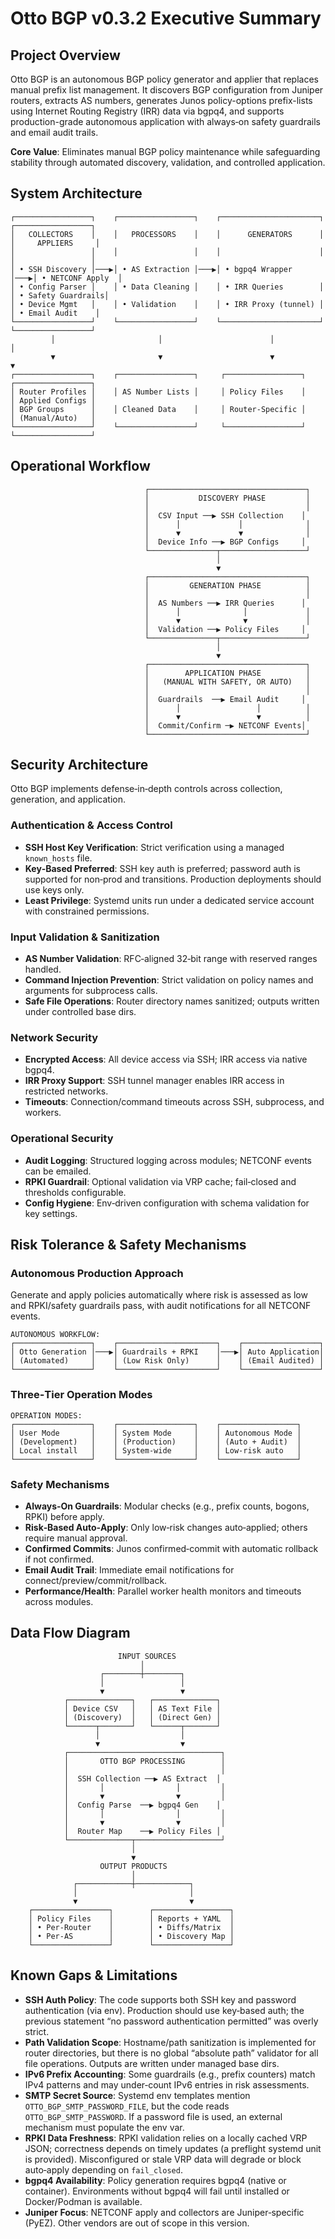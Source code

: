 # Otto BGP v0.3.2 Executive Summary

## Project Overview

Otto BGP is an autonomous BGP policy generator and applier that replaces manual prefix list management. It discovers BGP configuration from Juniper routers, extracts AS numbers, generates Junos policy-options prefix-lists using Internet Routing Registry (IRR) data via bgpq4, and supports production-grade autonomous application with always‑on safety guardrails and email audit trails.

**Core Value**: Eliminates manual BGP policy maintenance while safeguarding stability through automated discovery, validation, and controlled application.

## System Architecture

```
┌─────────────────┐    ┌─────────────────┐    ┌──────────────────────┐    ┌─────────────────┐
│   COLLECTORS    │    │   PROCESSORS    │    │      GENERATORS      │    │     APPLIERS     │
│                 │    │                 │    │                      │    │                 │
│ • SSH Discovery │───▶│ • AS Extraction │───▶│ • bgpq4 Wrapper      │───▶│ • NETCONF Apply  │
│ • Config Parser │    │ • Data Cleaning │    │ • IRR Queries        │    │ • Safety Guardrails│
│ • Device Mgmt   │    │ • Validation    │    │ • IRR Proxy (tunnel) │    │ • Email Audit    │
└─────────────────┘    └─────────────────┘    └──────────────────────┘    └─────────────────┘
         │                       │                        │                        │
         ▼                       ▼                        ▼                        ▼
┌─────────────────┐    ┌─────────────────┐     ┌─────────────────┐    ┌─────────────────┐
│ Router Profiles │    │ AS Number Lists │     │ Policy Files    │    │ Applied Configs │
│ BGP Groups      │    │ Cleaned Data    │     │ Router-Specific │    │ (Manual/Auto)   │
└─────────────────┘    └─────────────────┘     └─────────────────┘    └─────────────────┘
```

## Operational Workflow

```
                              ┌───────────────────────────────────┐
                              │           DISCOVERY PHASE         │
                              │                                   │
                              │  CSV Input ──▶ SSH Collection    │
                              │      │             │              │
                              │      ▼             ▼              │
                              │  Device Info ──▶ BGP Configs     │
                              └───────────────┬───────────────────┘
                                              │
                                              ▼
                              ┌───────────────────────────────────┐
                              │         GENERATION PHASE          │
                              │                                   │
                              │  AS Numbers ──▶ IRR Queries      │
                              │      │              │             │
                              │      ▼              ▼             │
                              │  Validation ──▶ Policy Files     │
                              └───────────────┬───────────────────┘
                                              │
                                              ▼
                              ┌───────────────────────────────────┐
                              │        APPLICATION PHASE          │
                              │   (MANUAL WITH SAFETY, OR AUTO)   │
                              │                                   │
                              │  Guardrails  ──▶ Email Audit     │
                              │      │                 │          │
                              │      ▼                 ▼          │
                              │  Commit/Confirm ─▶ NETCONF Events│
                              └───────────────────────────────────┘
```

## Security Architecture

Otto BGP implements defense‑in‑depth controls across collection, generation, and application.

### Authentication & Access Control
- **SSH Host Key Verification**: Strict verification using a managed `known_hosts` file.
- **Key‑Based Preferred**: SSH key auth is preferred; password auth is supported for non‑prod and transitions. Production deployments should use keys only.
- **Least Privilege**: Systemd units run under a dedicated service account with constrained permissions.

### Input Validation & Sanitization
- **AS Number Validation**: RFC‑aligned 32‑bit range with reserved ranges handled.
- **Command Injection Prevention**: Strict validation on policy names and arguments for subprocess calls.
- **Safe File Operations**: Router directory names sanitized; outputs written under controlled base dirs.

### Network Security
- **Encrypted Access**: All device access via SSH; IRR access via native bgpq4.
- **IRR Proxy Support**: SSH tunnel manager enables IRR access in restricted networks.
- **Timeouts**: Connection/command timeouts across SSH, subprocess, and workers.

### Operational Security
- **Audit Logging**: Structured logging across modules; NETCONF events can be emailed.
- **RPKI Guardrail**: Optional validation via VRP cache; fail‑closed and thresholds configurable.
- **Config Hygiene**: Env‑driven configuration with schema validation for key settings.

## Risk Tolerance & Safety Mechanisms

### Autonomous Production Approach
Generate and apply policies automatically where risk is assessed as low and RPKI/safety guardrails pass, with audit notifications for all NETCONF events.

```
AUTONOMOUS WORKFLOW:
┌─────────────────┐    ┌──────────────────────┐    ┌─────────────────┐
│ Otto Generation │───▶│ Guardrails + RPKI    │───▶│ Auto Application│
│ (Automated)     │    │ (Low Risk Only)      │    │ (Email Audited) │
└─────────────────┘    └──────────────────────┘    └─────────────────┘
```

### Three‑Tier Operation Modes
```
OPERATION MODES:
┌─────────────────┐    ┌─────────────────┐    ┌─────────────────┐
│ User Mode       │    │ System Mode     │    │ Autonomous Mode │
│ (Development)   │    │ (Production)    │    │ (Auto + Audit)  │
│ Local install   │    │ System‑wide     │    │ Low‑risk auto   │
└─────────────────┘    └─────────────────┘    └─────────────────┘
```

### Safety Mechanisms
- **Always‑On Guardrails**: Modular checks (e.g., prefix counts, bogons, RPKI) before apply.
- **Risk‑Based Auto‑Apply**: Only low‑risk changes auto‑applied; others require manual approval.
- **Confirmed Commits**: Junos confirmed‑commit with automatic rollback if not confirmed.
- **Email Audit Trail**: Immediate email notifications for connect/preview/commit/rollback.
- **Performance/Health**: Parallel worker health monitors and timeouts across modules.

## Data Flow Diagram

```
                        INPUT SOURCES
                             │
                    ┌────────┼────────┐
                    │                 │
                    ▼                 ▼
            ┌──────────────┐   ┌──────────────┐
            │ Device CSV   │   │ AS Text File │
            │ (Discovery)  │   │ (Direct Gen) │
            └──────┬───────┘   └──────┬───────┘
                   │                  │
                   ▼                  ▼
            ┌──────────────────────────────────┐
            │       OTTO BGP PROCESSING        │
            │                                  │
            │  SSH Collection ──▶ AS Extract  │
            │       │                │         │
            │       ▼                ▼         │
            │  Config Parse  ──▶ bgpq4 Gen    │
            │       │                │         │
            │       ▼                ▼         │
            │  Router Map    ──▶ Policy Files │
            └──────────────┬───────────────────┘
                           │
                           ▼
                    OUTPUT PRODUCTS
                           │
              ┌────────────┼────────────┐
              │                         │
              ▼                         ▼
    ┌─────────────────┐        ┌─────────────────┐
    │ Policy Files    │        │ Reports + YAML  │
    │ • Per‑Router    │        │ • Diffs/Matrix  │
    │ • Per‑AS        │        │ • Discovery Map │
    └─────────────────┘        └─────────────────┘
```

## Known Gaps & Limitations

- **SSH Auth Policy**: The code supports both SSH key and password authentication (via env). Production should use key‑based auth; the previous statement “no password authentication permitted” was overly strict.
- **Path Validation Scope**: Hostname/path sanitization is implemented for router directories, but there is no global “absolute path” validator for all file operations. Outputs are written under managed base dirs.
- **IPv6 Prefix Accounting**: Some guardrails (e.g., prefix counters) match IPv4 patterns and may under‑count IPv6 entries in risk assessments.
- **SMTP Secret Source**: Systemd env templates mention `OTTO_BGP_SMTP_PASSWORD_FILE`, but the code reads `OTTO_BGP_SMTP_PASSWORD`. If a password file is used, an external mechanism must populate the env var.
- **RPKI Data Freshness**: RPKI validation relies on a locally cached VRP JSON; correctness depends on timely updates (a preflight systemd unit is provided). Misconfigured or stale VRP data will degrade or block auto‑apply depending on `fail_closed`.
- **bgpq4 Availability**: Policy generation requires bgpq4 (native or container). Environments without bgpq4 will fail until installed or Docker/Podman is available.
- **Juniper Focus**: NETCONF apply and collectors are Juniper‑specific (PyEZ). Other vendors are out of scope in this version.

